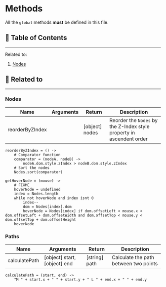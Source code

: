 # Methods

All the `global` methods **must** be defined in this file.

## 📜 Table of Contents
---
Related to:
1. [Nodes](#Nodes)

## 🧵 Related to
---
### Nodes

| Name | Arguments | Return | Description |
| --- | --- | --- | --- |
| reorderByZIndex | | [object] nodes | Reorder the `Nodes` by the Z-Index style property in ascendent order |

    reorderByZIndex = () ->
        # Comparator function
        comparator = (nodeA, nodeB) ->
            nodeA.dom.style.zIndex > nodeB.dom.style.zIndex
        # Sort the nodes
        Nodes.sort(comparator)

    getHoverNode = (mouse) ->
        # FIXME
        hoverNode = undefined
        index = Nodes.length
        while not hoverNode and index isnt 0
            index--
            dom = Nodes[index].dom
            hoverNode = Nodes[index] if dom.offsetLeft < mouse.x < dom.offsetLeft + dom.offsetWidth and dom.offsetTop < mouse.y < dom.offsetTop + dom.offsetHeight
        hoverNode


### Paths

| Name | Arguments | Return | Description |
| --- | --- | --- | --- |
| calculatePath | [object] start, [object] end | [string] path | Calculate the path between two points |

    calculatePath = (start, end) ->
        "M " + start.x + " " + start.y + " L " + end.x + " " + end.y